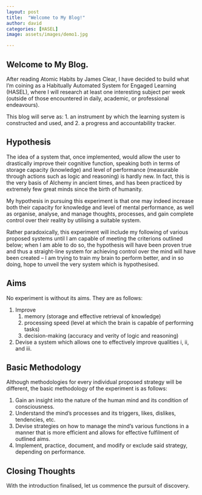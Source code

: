 ```yaml
---
layout: post
title:  "Welcome to My Blog!"
author: david
categories: [HASEL]
image: assets/images/demo1.jpg

---
```

## Welcome to My Blog.
After reading Atomic Habits by James Clear, I have decided to build what I’m coining as a Habitually Automated System for Engaged Learning (HASEL), where I will research at least one interesting subject per week (outside of those encountered in daily, academic, or professional endeavours).

This blog will serve as: 1. an instrument by which the learning system is constructed and used, and 2. a progress and accountability tracker.

## Hypothesis
The idea of a system that, once implemented, would allow the user to drastically improve their cognitive function, speaking both in terms of storage capacity (knowledge) and level of performance (measurable through actions such as logic and reasoning) is hardly new. In fact, this is the very basis of Alchemy in ancient times, and has been practiced by extremely few great minds since the birth of humanity. 

My hypothesis in pursuing this experiment is that one may indeed increase both their capacity for knowledge and level of mental performance, as well as organise, analyse, and manage thoughts, processes, and gain complete control over their reality by utilising a suitable system.

Rather paradoxically, this experiment will include my following of various proposed systems until I am capable of meeting the criterions outlined below; when I am able to do so, the hypothesis will have been proven true and thus a straight-line system for achieving control over the mind will have been created – I am trying to train my brain to perform better, and in so doing, hope to unveil the very system which is hypothesised.

## Aims
No experiment is without its aims. They are as follows:
1.	Improve
    1.	memory (storage and effective retrieval of knowledge)
    2.	processing speed (level at which the brain is capable of performing tasks)
    3.	decision-making (accuracy and verity of logic and reasoning)
3.	Devise a system which allows one to effectively improve qualities i, ii, and iii.

## Basic Methodology
Although methodologies for every individual proposed strategy will be different, the basic methodology of the experiment is as follows:
1.	Gain an insight into the nature of the human mind and its condition of consciousness.
2.	Understand the mind’s processes and its triggers, likes, dislikes, tendencies, etc.
3.	Devise strategies on how to manage the mind’s various functions in a manner that is more efficient and allows for effective fulfilment of outlined aims.
4.	Implement, practice, document, and modify or exclude said strategy, depending on performance.

## Closing Thoughts
With the introduction finalised, let us commence the pursuit of discovery.
